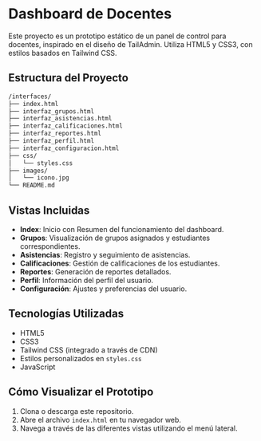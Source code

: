 # Dashboard de Docentes

Este proyecto es un prototipo estático de un panel de control para docentes, inspirado en el diseño de TailAdmin. Utiliza HTML5 y CSS3, con estilos basados en Tailwind CSS.

## Estructura del Proyecto
```bash
/interfaces/
├── index.html
├── interfaz_grupos.html 
├── interfaz_asistencias.html 
├── interfaz_calificaciones.html 
├── interfaz_reportes.html
├── interfaz_perfil.html
├── interfaz_configuracion.html
├── css/
│   └── styles.css
├── images/
│   └── icono.jpg
└── README.md
```

## Vistas Incluidas

- **Index**: Inicio con Resumen del funcionamiento del dashboard.
- **Grupos**: Visualización de grupos asignados y estudiantes correspondientes.
- **Asistencias**: Registro y seguimiento de asistencias.
- **Calificaciones**: Gestión de calificaciones de los estudiantes.
- **Reportes**: Generación de reportes detallados.
- **Perfil**: Información del perfil del usuario.
- **Configuración**: Ajustes y preferencias del usuario.

## Tecnologías Utilizadas

- HTML5
- CSS3
- Tailwind CSS (integrado a través de CDN)
- Estilos personalizados en `styles.css`
- JavaScript

## Cómo Visualizar el Prototipo

1. Clona o descarga este repositorio.
2. Abre el archivo `index.html` en tu navegador web.
3. Navega a través de las diferentes vistas utilizando el menú lateral.


